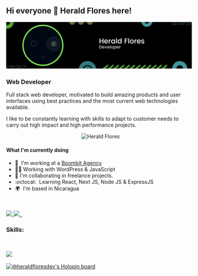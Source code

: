 ## Hi everyone 👋 Herald Flores here!

![Web Developer](./assets/herald-flores-banner.jpg)

### Web Developer

Full stack web developer, motivated to build amazing products and user
interfaces using best practices and the most current web technologies available.

I like to be constantly learning with skills to adapt to customer needs to carry
out high impact and high performance projects.

<img align="right" alt="Herald Flores" src="./assets/herald-flores.png" width="300px" />

<br />

#### What I'm currently doing

- 🚀  I'm working at a [Boombit Agency](http://boombit.agency)<br />
- 👨‍💻 Working with WordPress & JavaScript <br />
- 🤝 I'm collaborating in freelance projects. <br />
- :octocat:  Learning React, Next JS, Node JS & ExpressJS <br />
- 🌍  I'm based in Nicaragua

<br/>

<p align="left" dir="auto">
  <a aria-label="LinkedIn Herald Flores" href="https://www.linkedin.com/in/herald-flores-dev/" rel="nofollow">
    <img src="https://img.shields.io/badge/linkedin-%230077B5.svg?style=for-the-badge&logo=linkedin&logoColor=white">
  </a>
  <a aria-label="FreecodeCamp Herald Flores" href="https://www.freecodecamp.org/heraldFlores" rel="nofollow">
    <img src="https://img.shields.io/badge/Freecodecamp-%23123.svg?&style=for-the-badge&logo=freecodecamp&logoColor=green">
  </a>
  <a aria-label="Hacker Rank Herald Flores" href="https://www.hackerrank.com/heraldflores95">
    <img alt="" src="https://img.shields.io/badge/-Hackerrank-2EC866?style=for-the-badge&logo=HackerRank&logoColor=white">
  </a>
  <a aria-label="Gmail Herald Flores" href="mailto:heraldflores95@gmail.com">
    <img alt="" src="https://img.shields.io/badge/Gmail-D14836?style=for-the-badge&logo=gmail&logoColor=white">
  </a>
</p>

### Skills:

<br />
<p align="left">
  <a href="https://skillicons.dev">
    <img src="https://skillicons.dev/icons?i=html,css,sass,javascript,typescript,webpack,react,nextjs,nodejs,express,php,wordpress,tailwindcss,bootstrap,git,mongodb,mysql,docker,heroku,netlify,figma&theme=dark&perline=7" />
  </a>
</p>

[![@heraldfloresdev's Holopin board](https://holopin.me/heraldfloresdev)](https://holopin.io/@heraldfloresdev)
